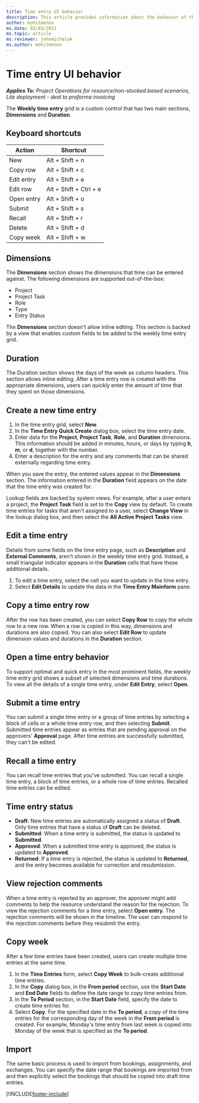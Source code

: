 ```yaml
---
title: Time entry UI behavior
description: This article provides information about the behavior of the UI for Time Entry. 
author: mohitmenon
ms.date: 03/03/2021
ms.topic: article
ms.reviewer: johnmichalak
ms.author: mohitmenon
---
```


# Time entry UI behavior

_**Applies To:** Project Operations for resource/non-stocked based scenarios, Lite deployment - deal to proforma invoicing_


The **Weekly time entry** grid is a custom control that has two main sections, **Dimensions** and **Duration**.

## Keyboard shortcuts
| Action     	| Shortcut               	|
|------------	|------------------------	|
| New        	| Alt + Shift + n        	|
| Copy row   	| Alt + Shift + c        	|
| Edit entry 	| Alt + Shift + e        	|
| Edit row   	| Alt + Shift + Ctrl + e 	|
| Open entry 	| Alt + Shift + o        	|
| Submit     	| Alt + Shift + s        	|
| Recall     	| Alt + Shift + r        	|
| Delete     	| Alt + Shift + d        	|
| Copy week  	| Alt + Shift + w        	|

## Dimensions
The **Dimensions** section shows the dimensions that time can be entered against. The following dimensions are supported out-of-the-box:

  - Project
  - Project Task
  - Role
  - Type
  - Entry Status

The **Dimensions** section doesn't allow inline editing. This section is backed by a view that enables custom fields to be added to the weekly time entry grid.

## Duration
The Duration section shows the days of the week as column headers. This section allows inline editing. After a time entry row is created with the appropriate dimensions, users can quickly enter the amount of time that they spent on those dimensions.

## Create a new time entry

1. In the time entry grid, select **New**. 
2. In the **Time Entry Quick Create** dialog box, select the time entry date.
3. Enter data for the **Project**, **Project Task**, **Role**, and **Duration** dimensions. This information should be added in minutes, hours, or days by typing **h**, **m**, or **d**, together with the number. 
4. Enter a description for the entry and any comments that can be shared externally regarding time entry. 

When you save the entry, the entered values appear in the **Dimensions** section. The information entered in the **Duration** field appears on the date that the time entry was created for.

Lookup fields are backed by system views. For example, after a user enters a project, the **Project Task** field is set to the **Copy** view by default. To create time entries for tasks that aren't assigned to a user, select **Change View** in the lookup dialog box, and then select the **All Active Project Tasks** view.

## Edit a time entry 
Details from some fields on the time entry page, such as **Description** and **External Comments**, aren't shown in the weekly time entry grid. Instead, a small triangular indicator appears in the **Duration** cells that have these additional details. 

1. To edit a time entry, select the cell you want to update in the time entry.
2. Select **Edit Details** to update the data in the **Time Entry Mainform** pane. 

## Copy a time entry row
After the row has been created, you can select **Copy Row** to copy the whole row to a new row. When a row is copied in this way, dimensions and durations are also copied. You can also select **Edit Row** to update dimension values and durations in the **Duration** section.

## Open a time entry behavior
To support optimal and quick entry in the most prominent fields, the weekly time entry grid shows a subset of selected dimensions and time durations. To view all the details of a single time entry, under **Edit Entry**, select **Open**.

## Submit a time entry
You can submit a single time entry or a group of time entries by selecting a block of cells or a whole time entry row, and then selecting **Submit**. Submitted time entries appear as entries that are pending approval on the approvers' **Approval** page. After time entries are successfully submitted, they can't be edited.

## Recall a time entry
You can recall time entries that you've submitted. You can recall a single time entry, a block of time entries, or a whole row of time entries. Recalled time entries can be edited.

## Time entry status

- **Draft**: New time entries are automatically assigned a status of **Draft**. Only time entries that have a status of **Draft** can be deleted.
- **Submitted**: When a time entry is submitted, the status is updated to **Submitted**. 
- **Approved**: When a submitted time entry is approved, the status is updated to **Approved**. 
- **Returned**: If a time entry is rejected, the status is updated to **Returned**, and the entry becomes available for correction and resubmission. 

## View rejection comments
When a time entry is rejected by an approver, the approver might add comments to help the resource understand the reason for the rejection. To view the rejection comments for a time entry, select **Open entry**. The rejection comments will be shown in the timeline. The user can respond to the rejection comments before they resubmit the entry.

## Copy week
After a few time entries have been created, users can create multiple time entries at the same time.

1. In the **Time Entries** form, select **Copy Week** to bulk-create additional time entries. 
2. In the **Copy** dialog box, in the **From period** section, use the **Start Date** and **End Date** fields to define the date range to copy time entries from. 
3. In the **To Period** section, in the **Start Date** field, specify the date to create time entries for. 
4. Select **Copy**. For the specified date in the **To period**, a copy of the time entries for the corresponding day of the week in the **From period** is created. For example, Monday's time entry from last week is copied into Monday of the week that is specified as the **To period**.

## Import
The same basic process is used to import from bookings, assignments, and exchanges. You can specify the date range that bookings are imported from and then explicitly select the bookings that should be copied into draft time entries. 


[!INCLUDE[footer-include](../includes/footer-banner.md)]
